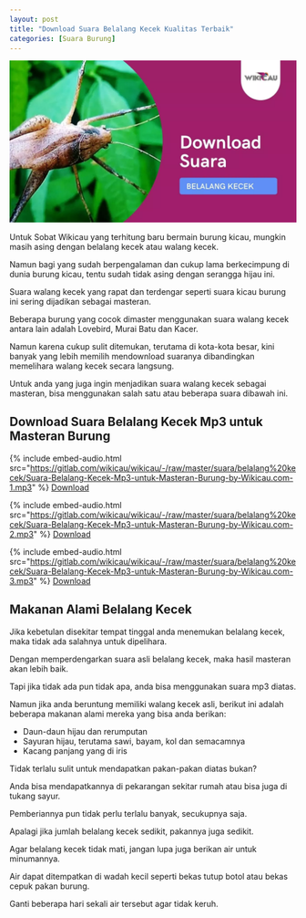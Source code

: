 ```yaml
---
layout: post
title: "Download Suara Belalang Kecek Kualitas Terbaik"
categories: [Suara Burung]
---
```


![Download Suara Belalang Kecek](/images/suara-belalang-kecek.webp)

Untuk Sobat Wikicau yang terhitung baru bermain burung kicau, mungkin masih asing dengan belalang kecek atau walang kecek.

Namun bagi yang sudah berpengalaman dan cukup lama berkecimpung di dunia burung kicau, tentu sudah tidak asing dengan serangga hijau ini.

Suara walang kecek yang rapat dan terdengar seperti suara kicau burung ini sering dijadikan sebagai masteran.

Beberapa burung yang cocok dimaster menggunakan suara walang kecek antara lain adalah Lovebird, Murai Batu dan Kacer.

Namun karena cukup sulit ditemukan, terutama di kota-kota besar, kini banyak yang lebih memilih mendownload suaranya dibandingkan memelihara walang kecek secara langsung.

Untuk anda yang juga ingin menjadikan suara walang kecek sebagai masteran, bisa menggunakan salah satu atau beberapa suara dibawah ini.

## Download Suara Belalang Kecek Mp3 untuk Masteran Burung

{% include embed-audio.html src="https://gitlab.com/wikicau/wikicau/-/raw/master/suara/belalang%20kecek/Suara-Belalang-Kecek-Mp3-untuk-Masteran-Burung-by-Wikicau.com-1.mp3" %}
[Download](https://bit.ly/2Y59U6j)

{% include embed-audio.html src="https://gitlab.com/wikicau/wikicau/-/raw/master/suara/belalang%20kecek/Suara-Belalang-Kecek-Mp3-untuk-Masteran-Burung-by-Wikicau.com-2.mp3" %}
[Download](https://bit.ly/2x79pwH)

{% include embed-audio.html src="https://gitlab.com/wikicau/wikicau/-/raw/master/suara/belalang%20kecek/Suara-Belalang-Kecek-Mp3-untuk-Masteran-Burung-by-Wikicau.com-3.mp3" %}
[Download](https://bit.ly/2IxD3Sp)

## Makanan Alami Belalang Kecek

Jika kebetulan disekitar tempat tinggal anda menemukan belalang kecek, maka tidak ada salahnya untuk dipelihara.

Dengan memperdengarkan suara asli belalang kecek, maka hasil masteran akan lebih baik.

Tapi jika tidak ada pun tidak apa, anda bisa menggunakan suara mp3 diatas.

Namun jika anda beruntung memiliki walang kecek asli, berikut ini adalah beberapa makanan alami mereka yang bisa anda berikan:

- Daun-daun hijau dan rerumputan
- Sayuran hijau, terutama sawi, bayam, kol dan semacamnya
- Kacang panjang yang di iris

Tidak terlalu sulit untuk mendapatkan pakan-pakan diatas bukan?

Anda bisa mendapatkannya di pekarangan sekitar rumah atau bisa juga di tukang sayur.

Pemberiannya pun tidak perlu terlalu banyak, secukupnya saja.

Apalagi jika jumlah belalang kecek sedikit, pakannya juga sedikit.

Agar belalang kecek tidak mati, jangan lupa juga berikan air untuk minumannya.

Air dapat ditempatkan di wadah kecil seperti bekas tutup botol atau bekas cepuk pakan burung.

Ganti beberapa hari sekali air tersebut agar tidak keruh.